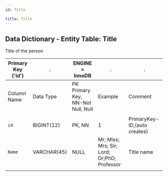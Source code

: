 ```yaml
---
id: Title

title: Title 
---
```


## Data Dictionary - Entity Table: Title

Title of the person

| Primary Key ('id')|.|ENGINE = InnoDB|.|.|
|---|---|---|---|---|
|Column Name|Data Type|PK Primary Key, NN-Not Null, Null|Example|Comment|
||
|`id`|BIGINT(12)|PK, NN|1|PrimaryKey-ID,(auto creates)|
|`Name`|VARCHAR(45)|NULL|Mr; Miss; Mrs; Sir; Lord; Dr;PhD; Professor|Title name|
||